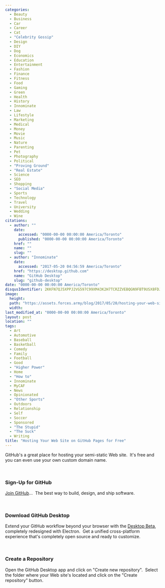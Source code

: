 ```yaml
---
categories:
  - Beauty
  - Business
  - Car
  - Career
  - Cat
  - "Celebrity Gossip"
  - Design
  - DIY
  - Dog
  - Economics
  - Education
  - Entertainment
  - Fashion
  - Finance
  - Fitness
  - Food
  - Gaming
  - Green
  - Health
  - History
  - Innominate
  - Law
  - Lifestyle
  - Marketing
  - Medical
  - Money
  - Movie
  - Music
  - Nature
  - Parenting
  - Pet
  - Photography
  - Political
  - "Proving Ground"
  - "Real Estate"
  - Science
  - SEO
  - Shopping
  - "Social Media"
  - Sports
  - Technology
  - Travel
  - University
  - Wedding
  - Wine
citations:
  - author: ""
    date:
      accessed: "0000-00-00 00:00:00 America/Toronto"
      published: "0000-00-00 00:00:00 America/Toronto"
    href: ""
    name: ""
    slug: ""
  - author: "Innominate"
    date:
      accessed: "2017-05-20 04:56:59 America/Toronto"
    href: "https://desktop.github.com"
    name: "GitHub Desktop"
    slug: "github-desktop"
date: "0000-00-00 00:00:00 America/Toronto"
disqusIdentifier: 2KKFN7QJ5XPPJ2VG597C99XM43K2H7TCRZZVEBQGN9FBT9USX8FDJYGC3DKY7M7BXHT72PHBR28RBN9SJ3NKS58DX9Z6NXV2GQGM
image:
  height: 
  path: "https://assets.forces.army/blog/2017/05/20/hosting-your-web-site-on-github-pages-for-free/hotlink-ok/"
  width: 
last_modified_at: "0000-00-00 00:00:00 America/Toronto"
layout: post
location: ""
tags:
  - Art
  - Automotive
  - Baseball
  - Basketball
  - Comedy
  - Family
  - Football
  - Good
  - "Higher Power"
  - Home
  - "How to"
  - Innominate
  - MyCAF
  - News
  - Opinionated
  - "Other Sports"
  - Outdoors
  - Relationship
  - Self
  - Soccer
  - Sponsored
  - "The Stupid"
  - "The Suck"
  - Writing
title: "Hosting Your Web Site on GitHub Pages for Free"
---
```


<p>
  GitHub's a great place for hosting your semi-static Web site.&nbsp; It's free and you can even use your own custom domain name.
</p>
<p>
  &nbsp;
</p>
<h3 id="sign-up-for-github">
  Sign-Up for GitHub
</h3>
<p>
  <a href="https://github.com/join?source=header-home" rel="external nofollow" target="_blank" title="">Join GitHub</a>&hellip;&nbsp; The best way to build,
  design, and ship software.
</p>
<p>
  &nbsp;
</p>
<h3 id="download-github-desktop">
  Download GitHub Desktop
</h3>
<p>
  Extend your GitHub workflow beyond your browser with the <a href="{{ site.url }}{{ page.url }}#cite-github-desktop" rel="me" title="GitHub Desktop">Desktop
  Beta</a>, completely redesigned with Electron.&nbsp; Get a unified cross-platform experience that's completely open source and ready to customize.
</p>
<p>
  &nbsp;
</p>
<h3 id="create-a-repository">
  Create a Repository
</h3>
<p>
  Open the GitHub Desktop app and click on &quot;Create new repository&quot;.&nbsp; Select the folder where your Web site's located and click on the
  &quot;Create repository&quot; button.
</p>
